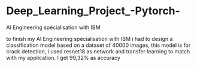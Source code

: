 # Deep_Learning_Project_-Pytorch-
 AI Engineering spécialisation with IBM

to finish my AI Engineering spécialisation with IBM i had to design a classification model based on a dataset of 40000 images, this model is for crack detection, i used resnet18 as network and transfer learning to match with my application. I get 99,32% as accuracy
